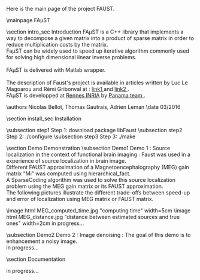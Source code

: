 Here is the main page of the project FAUST. 


\mainpage FAµST

\section intro_sec Introduction
FAµST is a C++ library that implements a way to decompose a given matrix into a product of sparse matrix in order to reduce multiplication costs by the matrix. <br>
FaµST can be widely used to speed up iterative algorithm commonly used for solving high dimensional linear inverse problems. <br>
<br>
FAµST is delivered with Matlab wrapper. <br>
<br>
The description of Faust's project is available in articles written by Luc Le Magoarou and Rémi Gribonval at : <a href="https://hal.archives-ouvertes.fr/hal-01167948v1"> link1 </a> and <a href="https://hal.archives-ouvertes.fr/hal-01156478v1"> link2 </a>. <br>
FAµST is developped at <a href="http://www.inria.fr/en/centre/rennes"> Rennes INRIA</a> by <a href="https://team.inria.fr/panama/fr/">Panama team </a>. <br>

\authors Nicolas Bellot, Thomas Gautrais, Adrien Leman
\date 03/2016

\section install_sec Installation

\subsection step1 Step 1: download package libFaust
\subsection step2 Step 2: ./configure
\subsection step3 Step 3: ./make

\section Demo Demonstration
\subsection Demo1 Demo 1 : Source localization in the context of functional brain imaging :
Faust was used in a experience of source localization in brain image.<br>
Different FAUST approximation of a Magnetoencephalography (MEG) gain matrix "Mi" was computed using hierarchical_fact.<br>
A SparseCoding algorithm was used to solve this source localization problem using the MEG gain matrix or its FAUST approximation.<br>
The following pictures illustrate the different trade-offs between speed-up and error of localization using MEG matrix or FAUST matrix.<br>

\image html MEG_computed_time.jpg "computing time" width=5cm
\image html MEG_distance.jpg "distance between estimated sources and true ones" width=2cm
in progress...<br>

\subsection Demo2 Demo 2 : Image denoising :
The goal of this demo is to enhancement a noisy image.<br>
in progress...<br>

\section Documentation


in progress...<br>



